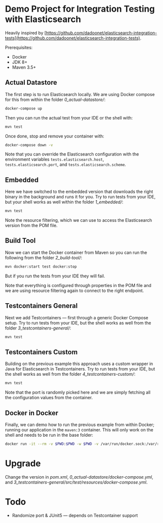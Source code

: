 # Demo Project for Integration Testing with Elasticsearch

Heavily inspired by [https://github.com/dadoonet/elasticsearch-integration-tests](https://github.com/dadoonet/elasticsearch-integration-tests).

Prerequisites:

* Docker
* JDK 8+
* Maven 3.5+



## Actual Datastore

The first step is to run Elasticsearch locally. We are using Docker compose for this from within the folder
*0_actual-datastore/*:

```sh
docker-compose up
```

Then you can run the actual test from your IDE or the shell with:

```sh
mvn test
```

Once done, stop and remove your container with:

```sh
docker-compose down -v
```

Note that you can override the Elasticsearch configuration with the environment variables `tests.elasticsearch.host`,
`tests.elasticsearch.port`, and `tests.elasticsearch.scheme`.



## Embedded

Here we have switched to the embedded version that downloads the right binary in the background and runs it for you.
Try to run tests from your IDE, but your shell works as well within the folder *1_embedded/*:

```sh
mvn test
```

Note the resource filtering, which we can use to access the Elasticsearch version from the POM file.



## Build Tool

Now we can start the Docker container from Maven so you can run the following from the folder *2_build-tool/*:

```sh
mvn docker:start test docker:stop
```

But if you run the tests from your IDE they will fail.

Note that everything is configured through properties in the POM file and we are using resource filtering again to
connect to the right endpoint.



## Testcontainers General

Next we add Testcontainers — first through a generic Docker Compose setup.
Try to run tests from your IDE, but the shell works as well from the folder *3_testcontainers-general/*:

```sh
mvn test
```



## Testcontainers Custom

Building on the previous example this approach uses a custom wrapper in Java for Elasticsearch in Testcontainers.
Try to run tests from your IDE, but the shell works as well from the folder *4_testcontainers-custom/*:

```sh
mvn test
```

Note that the port is randomly picked here and we are simply fetching all the configuration values from the container.



## Docker in Docker

Finally, we can demo how to run the previous example from within Docker; running our application in the `maven:3`
container. This will only work on the shell and needs to be run in the base folder:

```sh
docker run -it --rm -v $PWD:$PWD -w $PWD -v /var/run/docker.sock:/var/run/docker.sock maven:3 mvn --projects parent,4_testcontainers-custom test
```


# Upgrade

Change the version in *pom.xml*, *0_actual-datastore/docker-compose.yml*, and *3_testcontainers-general/src/test/resources/docker-compose.yml*.


# Todo

* Randomize port & JUnit5 — depends on Testcontainer support

